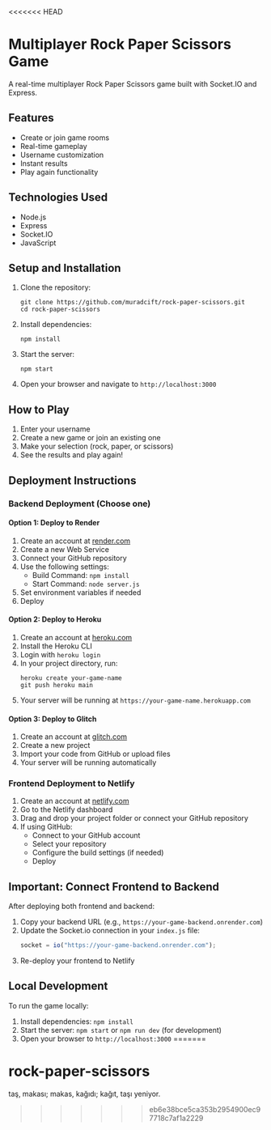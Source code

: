 <<<<<<< HEAD
# Multiplayer Rock Paper Scissors Game

A real-time multiplayer Rock Paper Scissors game built with Socket.IO and Express.

## Features

- Create or join game rooms
- Real-time gameplay
- Username customization
- Instant results
- Play again functionality

## Technologies Used

- Node.js
- Express
- Socket.IO
- JavaScript

## Setup and Installation

1. Clone the repository:
   ```
   git clone https://github.com/muradcift/rock-paper-scissors.git
   cd rock-paper-scissors
   ```

2. Install dependencies:
   ```
   npm install
   ```

3. Start the server:
   ```
   npm start
   ```

4. Open your browser and navigate to `http://localhost:3000`

## How to Play

1. Enter your username
2. Create a new game or join an existing one
3. Make your selection (rock, paper, or scissors)
4. See the results and play again!

## Deployment Instructions

### Backend Deployment (Choose one)

#### Option 1: Deploy to Render

1. Create an account at [render.com](https://render.com/)
2. Create a new Web Service
3. Connect your GitHub repository
4. Use the following settings:
   - Build Command: `npm install`
   - Start Command: `node server.js`
5. Set environment variables if needed
6. Deploy

#### Option 2: Deploy to Heroku

1. Create an account at [heroku.com](https://heroku.com/)
2. Install the Heroku CLI
3. Login with `heroku login`
4. In your project directory, run:
   ```
   heroku create your-game-name
   git push heroku main
   ```
5. Your server will be running at `https://your-game-name.herokuapp.com`

#### Option 3: Deploy to Glitch

1. Create an account at [glitch.com](https://glitch.com/)
2. Create a new project
3. Import your code from GitHub or upload files
4. Your server will be running automatically

### Frontend Deployment to Netlify

1. Create an account at [netlify.com](https://netlify.com/)
2. Go to the Netlify dashboard
3. Drag and drop your project folder or connect your GitHub repository
4. If using GitHub:
   - Connect to your GitHub account
   - Select your repository
   - Configure the build settings (if needed)
   - Deploy

## Important: Connect Frontend to Backend

After deploying both frontend and backend:

1. Copy your backend URL (e.g., `https://your-game-backend.onrender.com`)
2. Update the Socket.io connection in your `index.js` file:
   ```javascript
   socket = io("https://your-game-backend.onrender.com");
   ```
3. Re-deploy your frontend to Netlify

## Local Development

To run the game locally:

1. Install dependencies: `npm install`
2. Start the server: `npm start` or `npm run dev` (for development)
3. Open your browser to `http://localhost:3000`
=======
# rock-paper-scissors
taş, makası; makas, kağıdı; kağıt, taşı yeniyor. 
>>>>>>> eb6e38bce5ca353b2954900ec97718c7af1a2229
